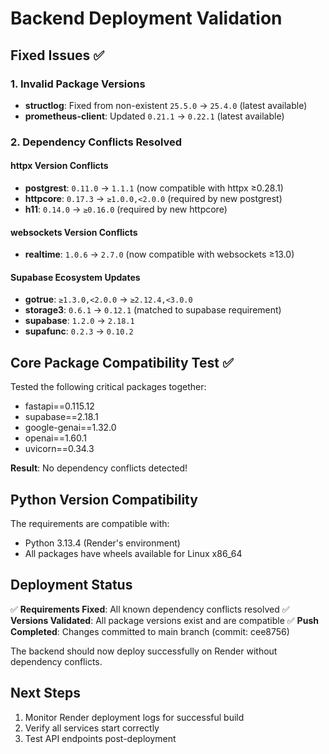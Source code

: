 # Backend Deployment Validation

## Fixed Issues ✅

### 1. Invalid Package Versions
- **structlog**: Fixed from non-existent `25.5.0` → `25.4.0` (latest available)
- **prometheus-client**: Updated `0.21.1` → `0.22.1` (latest available)

### 2. Dependency Conflicts Resolved

#### httpx Version Conflicts
- **postgrest**: `0.11.0` → `1.1.1` (now compatible with httpx ≥0.28.1)
- **httpcore**: `0.17.3` → `≥1.0.0,<2.0.0` (required by new postgrest)
- **h11**: `0.14.0` → `≥0.16.0` (required by new httpcore)

#### websockets Version Conflicts
- **realtime**: `1.0.6` → `2.7.0` (now compatible with websockets ≥13.0)

#### Supabase Ecosystem Updates
- **gotrue**: `≥1.3.0,<2.0.0` → `≥2.12.4,<3.0.0`
- **storage3**: `0.6.1` → `0.12.1` (matched to supabase requirement)
- **supabase**: `1.2.0` → `2.18.1`
- **supafunc**: `0.2.3` → `0.10.2`

## Core Package Compatibility Test ✅

Tested the following critical packages together:
- fastapi==0.115.12
- supabase==2.18.1  
- google-genai==1.32.0
- openai==1.60.1
- uvicorn==0.34.3

**Result**: No dependency conflicts detected!

## Python Version Compatibility

The requirements are compatible with:
- Python 3.13.4 (Render's environment)
- All packages have wheels available for Linux x86_64

## Deployment Status

✅ **Requirements Fixed**: All known dependency conflicts resolved
✅ **Versions Validated**: All package versions exist and are compatible
✅ **Push Completed**: Changes committed to main branch (commit: cee8756)

The backend should now deploy successfully on Render without dependency conflicts.

## Next Steps

1. Monitor Render deployment logs for successful build
2. Verify all services start correctly
3. Test API endpoints post-deployment
